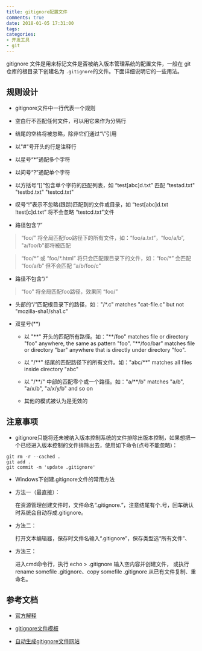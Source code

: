 ```yaml
---
title: gitignore配置文件
comments: true
date: 2018-01-05 17:31:00
tags:
categories:
- 开发工具
- git
---
```


gitignore 文件是用来标记文件是否被纳入版本管理系统的配置文件，一般在 git 仓库的根目录下创建名为 `.gitignore`的文件。下面详细说明它的一些用法。
<!-- more -->

## 规则设计

* gitignore文件中一行代表一个规则

* 空白行不匹配任何文件，可以用它来作为分隔行

* 结尾的空格将被忽略，除非它们通过“\”引用

* 以"#"号开头的行是注释行

* 以星号“*”通配多个字符

* 以问号“?”通配单个字符

* 以方括号“[]”包含单个字符的匹配列表，如 “test[abc]d.txt” 匹配 “testad.txt" "testbd.txt" "testcd.txt"

* 叹号“!”表示不忽略(跟踪)匹配到的文件或目录，如 “test[abc]d.txt !test[c]d.txt” 将不会忽略 “testcd.txt”文件

* 路径包含“/”

> “foo/” 将全局匹配foo路径下的所有文件，如：“foo/a.txt”，“foo/a/b”, "a/foo/b"都将被匹配

> “foo/\*” 或 “foo/\*.html” 将只会匹配跟目录下的文件，如：“foo/*” 会匹配 “foo/a/b” 但不会匹配 “a/b/foo/c"

* 路径不包含“/”

> “foo” 将全局匹配foo路径，效果同 “foo/”


* 头部的“/”匹配根目录下的路径，如："/*.c" matches "cat-file.c" but not "mozilla-sha1/sha1.c"

* 双星号(**)

  * 以 "\*\*" 开头的匹配所有路径。如："\*\*/foo" matches file or directory "foo" anywhere, the same as pattern "foo". "\*\*/foo/bar" matches file or directory "bar" anywhere that is directly under directory "foo".

  * 以 "/\*\*" 结尾的匹配路径下的所有文件。如："abc/\*\*" matches all files inside directory "abc"

  * 以 "/\*\*/" 中部的匹配零个或一个路径。如："a/**/b" matches "a/b", "a/x/b", "a/x/y/b" and so on

  * 其他的模式被认为是无效的

## 注意事项

* gitignore只能将还未被纳入版本控制系统的文件排除出版本控制，如果想把一个已经进入版本控制的文件排除出去，使用如下命令(点号不能忽略)：
```
git rm -r --cached .
git add .
git commit -m 'update .gitignore'
```

* Windows下创建.gitignore文件的常用方法

 * 方法一（最直接）：

   在资源管理创建文件时，文件命名“.gitignore.”，注意结尾有个.号，回车确认时系统会自动存成.gitignore。

 * 方法二：

   打开文本编辑器，保存时文件名输入“.gitignore”，保存类型选“所有文件”、

 * 方法三：

   进入cmd命令行，执行 echo > .gitignore 输入空内容并创建文件，
   或执行 rename somefile .gitignore、copy somefile .gitignore 从已有文件复制、重命名。
   

## 参考文档
* [官方解释](https://git-scm.com/docs/gitignore)

* [gitignore文件模板](https://github.com/github/gitignore)

* [自动生成gitignore文件网站](https://www.gitignore.io/)

